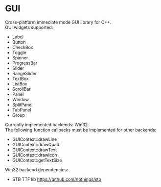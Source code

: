 # GUI   
Cross-platform immediate mode GUI library for C++.  
GUI widgets supported:  
* Label  
* Button  
* CheckBox  
* Toggle  
* Spinner  
* ProgressBar  
* Slider  
* RangeSlider  
* TextBox  
* ListBox  
* ScrollBar  
* Panel  
* Window  
* SplitPanel  
* TabPanel  
* Group  

Currently implemented backends: Win32.  
The following function callbacks must be implemented for other backends:  
* GUIContext::drawLine
* GUIContext::drawQuad  
* GUIContext::drawText  
* GUIContext::drawIcon  
* GUIContext::getTextSize  

Win32 backend dependencies:  
 * STB TTF lib https://github.com/nothings/stb  